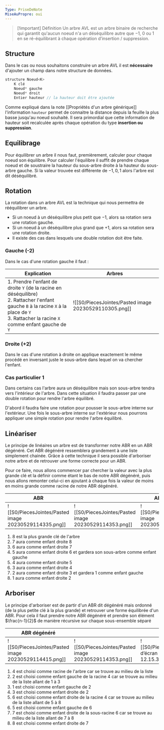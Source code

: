 ```yaml
---
Type: PriseDeNote
MiseAuPropre: oui
---
```


>[!important] Définition
>Un arbre AVL est un arbre binaire de recherche qui garantit qu'aucun noeud n'a un déséquilibre autre que $-1$, $0$ ou $1$ en se ré-équilibrant à chaque opération d’insertion / suppression.

## Structure
Dans le cas ou nous souhaitons construire un arbre AVL il est **nécessaire** d'ajouter un champ dans notre structure de données.

```cpp
structure Noeud<K> 
	K clé 
	Noeud* gauche 
	Noeud* droit 
	Entier hauteur // la hauteur doit être ajoutée
```

Comme expliqué dans la note [[Propriétés d'un arbre générique]] l'information `hauteur` permet de connaitre la distance depuis la feuille la plus basse jusqu'au noeud souhaité. Il sera primordial que cette information de hauteur soit recalculée après chaque opération du type **insertion ou suppression**.

## Equilibrage
Pour équilibrer un arbre il nous faut, premièrement, calculer pour chaque noeud son équilibre. Pour calculer l'équilibre il suffit de prendre chaque noeud et de soustraire la hauteur du sous-arbre droite à la hauteur du sous-arbre gauche. Si la valeur trouvée est différente de $-1, 0, 1$ alors l'arbre est dit déséquilibré.

## Rotation
La rotation dans un arbre AVL est la technique qui nous permettra de rééquilibrer un arbre. 
- Si un noeud à un déséquilibre plus petit que $-1$, alors sa rotation sera une rotation gauche.
- Si un noeud à un déséquilibre plus grand que $+1$, alors sa rotation sera une rotation droite.
- Il existe des cas dans lesquels une double rotation doit être faite.

### Gauche (-2)
Dans le cas d'une rotation gauche il faut : 

| Explication | Arbres |
| ----------- | ------ |
|1. Prendre l'enfant de droite `Y` (de la racine en déséquilibre)<br>2. Rattacher l'enfant gauche `B` à la racine `X` à la place de `Y`<br>3. Rattacher la racine `X` comme enfant gauche de `Y`|![[S0/PiecesJointes/Pasted image 20230529110305.png]]|

### Droite (+2)
Dans le cas d'une rotation à droite on applique exactement le même procédé en inversant juste le sous-arbre dans lequel on va chercher l'enfant.

### Cas particulier 1
Dans certains cas l'arbre aura un déséquilibre mais son sous-arbre tendra vers l'intérieur de l'arbre. Dans cette situation il faudra passer par une double rotation pour rendre l'arbre équilibré.

D'abord il faudra faire une rotation pour pousser le sous-arbre interne sur l'extérieur. Une fois le sous-arbre interne sur l'extérieur nous pourrons appliquer une simple rotation pour rendre l'arbre équilibré.

## Linéariser
Le principe de linéaires un arbre est de transformer notre ABR en un ABR dégénéré. Cet ABR dégénéré ressemblera grandement à une liste simplement chainée. Grâce à cette technique il sera possible d'arboriser notre arbre et de retrouver une forme correcte pour un ABR.

Pour ce faire, nous allons commencer par chercher la valeur avec la plus grande clé et la définir comme étant le bas de notre ABR dégénéré, puis nous allons remonter celui-ci en ajoutant à chaque fois la valeur de moins en moins grande comme racine de notre ABR dégénéré.

| ABR |     | ABR dégénéré |
| --- | --- | ------------ |
|![[S0/PiecesJointes/Pasted image 20230529114335.png]]|![[S0/PiecesJointes/Pasted image 20230529114353.png]]|![[S0/PiecesJointes/Pasted image 20230529114415.png]]|

1. 8 est la plus grande clé de l'arbre
2. 7 aura comme enfant droite 8
3. 6 aura comme enfant droite 7
4. 5 aura comme enfant droite 6 et gardera son sous-arbre comme enfant gauche
5. 4 aura comme enfant droite 5
6. 3 aura comme enfant droite 4
7. 2 aura comme enfant droite 3 et gardera 1 comme enfant gauche
8. 1 aura comme enfant droite 2

## Arboriser
Le principe d'arboriser est de partir d'un ABR dit dégénéré mais ordonné (de la plus petite clé à la plus grande) et retrouver une forme équilibrée d'un ABR. Pour cela il faut prendre notre ABR dégénéré et prendre son élément $\frac{n-1}{2}$ de manière récursive sur chaque sous-ensemble séparé

| ABR dégénéré |     | ABR |
| ------------ | --- | --- |
|![[S0/PiecesJointes/Pasted image 20230529114415.png]]|![[S0/PiecesJointes/Pasted image 20230529114353.png]]|![[S0/PiecesJointes/Capture d’écran 2023-05-29 à 12.15.31.png]]|

1. 4 est choisi comme racine de l'arbre car se trouve au milieu de la liste
2. 2 est choisi comme enfant gauche de la racine 4 car se trouve au milieu de la liste allant de 1 à 3
3. 1 est choisi comme enfant gauche de 2
4. 3 est choisi comme enfant droite de 2
5. 6 est choisi comme enfant droite de la racine 4 car se trouve au milieu de la liste allant de 5 à 8
6. 5 est choisi comme enfant gauche de 6
7. 7 est choisi comme enfant droite de la sous-racine 6 car se trouve au milieu de la liste allant de 7 à 8
8. 8 est choisi comme enfant droite de 7